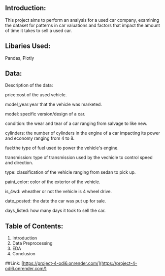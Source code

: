 ## Introduction:
This project aims to perform an analysis for a used car company, examining the dataset for patterns in car valuations and factors that impact the amount of time it takes to sell a used car.

## Libaries Used:
Pandas, Plotly 

## Data: 
Description of the data:

price:cost of the used vehicle.

model_year:year that the vehicle was marketed.

model: specific version/design of a car. 

condition: the wear and tear of a car ranging from salvage to like new. 

cylinders: the number of cylinders in the engine of a car impacting its power and economy ranging from 4 to 8. 

fuel:the type of fuel used to power the vehicle's engine.

transmission: type of transmission used by the vechicle to control speed and direction. 

type: classification of the vehicle ranging from sedan to pick up. 

paint_color: color of the exterior of the vehicle. 

is_4wd: wheather or not the vehicle is 4 wheel drive. 

date_posted: the date the car was put up for sale. 

days_listed: how many days it took to sell the car.

## Table of Contents:
1. Introduction
2. Data Preprocessing
3. EDA
4. Conclusion 

##Link: [https://project-4-odi6.onrender.com/](https://project-4-odi6.onrender.com/)
